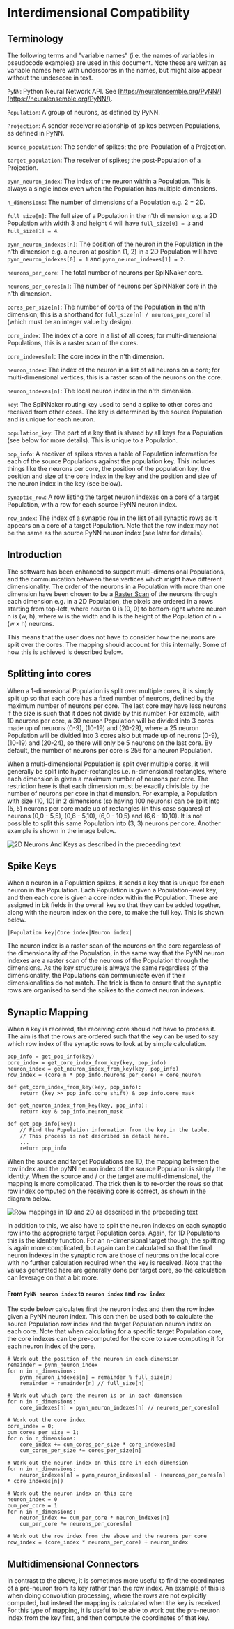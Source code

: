 Interdimensional Compatibility
==============================

Terminology
-----------
The following terms and "variable names" (i.e. the names of variables in
pseudocode examples) are used in this document.  Note these are written as
variable names here with underscores in the names, but might also appear without
the undescore in text.

`PyNN`: Python Neural Network API.  See
[https://neuralensemble.org/PyNN/](https://neuralensemble.org/PyNN/).

`Population`: A group of neurons, as defined by PyNN.

`Projection`: A sender-receiver relationship of spikes between Populations,
as defined in PyNN.

`source_population`: The sender of spikes; the pre-Population of a Projection.

`target_population`: The receiver of spikes; the post-Population of a
Projection.

`pynn_neuron_index`: The index of the neuron within a Population.  This
is always a single index even when the Population has multiple dimensions.

`n_dimensions`: The number of dimensions of a Population e.g. 2 = 2D.

`full_size[n]`: The full size of a Population in the n'th dimension e.g. a
2D Population with width 3 and height 4 will have `full_size[0] = 3` and
`full_size[1] = 4`.

`pynn_neuron_indexes[n]`: The position of the neuron in the Population in the
n'th dimension e.g. a neuron at position (1, 2) in a 2D Population will have
`pynn_neuron_indexes[0] = 1` and `pynn_neuron_indexes[1] = 2`.

`neurons_per_core`: The total number of neurons per SpiNNaker core.

`neurons_per_cores[n]`: The number of neurons per SpiNNaker core in the n'th
dimension.

`cores_per_size[n]`: The number of cores of the Population in the n'th
dimension; this is a shorthand for `full_size[n] / neurons_per_core[n]`
(which must be an integer value by design).

`core_index`: The index of a core in a list of all cores; for multi-dimensional
Populations, this is a raster scan of the cores.

`core_indexes[n]`: The core index in the n'th dimension.

`neuron_index`: The index of the neuron in a list of all neurons on a core; for
multi-dimensional vertices, this is a raster scan of the neurons on the core.

`neuron_indexes[n]`: The local neuron index in the n'th dimension.

`key`: The SpiNNaker routing key used to send a spike to other cores and
received from other cores.  The key is determined by the source Population and
is unique for each neuron.

`population_key`: The part of a key that is shared by all keys for a
Population (see below for more details).  This is unique to a Population.

`pop_info`: A receiver of spikes stores a table of Population information for
each of the source Populations against the population key.  This includes things
like the neurons per core, the position of the population key, the position and
size of the core index in the key and the position and size of the neuron index
in the key (see below).

`synaptic_row`: A row listing the target neuron indexes on a core of a target
Population, with a row for each source PyNN neuron index.

`row_index`: The index of a synaptic row in the list of all synaptic rows as it
appears on a core of a target Population.  Note that the row index may not be
the same as the source PyNN neuron index (see later for details).

Introduction
------------
The software has been enhanced to support multi-dimensional Populations, and the
communication between these vertices which might have different dimensionality.
The order of the neurons in a Population with more than one dimension have been
chosen to be a [Raster Scan](https://en.wikipedia.org/wiki/Raster_scan) of the
neurons through each dimension e.g. in a 2D Population, the pixels are ordered
in a rows starting from top-left, where neuron 0 is (0, 0) to bottom-right where
neuron n is (w, h), where w is the width and h is the height of the Population
of n = (w x h) neurons.

This means that the user does not have to consider how the neurons are split
over the cores. The mapping should account for this internally.  Some of how
this is achieved is described below.

Splitting into cores
--------------------
When a 1-dimensional Population is split over multiple cores, it is simply split
up so that each core has a fixed number of neurons, defined by the maximum
number of neurons per core.  The last core may have less neurons if the size is
such that it does not divide by this number.  For example, with 10 neurons per
core, a 30 neuron Population will be divided into 3 cores made up of neurons
(0-9), (10-19) and (20-29), where a 25 neuron Population will be divided into 3
cores also but made up of neurons (0-9), (10-19) and (20-24), so there will only
be 5 neurons on the last core.  By default, the number of neurons per core is
256 for a neuron Population.

When a multi-dimensional Population is split over multiple cores, it will
generally be split into hyper-rectangles i.e. n-dimensional rectangles, where
each dimension is given a maximum number of neurons per core.  The restriction
here is that each dimension must be exactly divisible by the number of neurons
per core in that dimension.  For example, a Population with size (10, 10) in 2
dimensions (so having 100 neurons) can be split into (5, 5) neurons per core
made up of rectangles (in this case squares) of neurons (0,0 - 5,5),
(0,6 - 5,10), (6,0 - 10,5) and (6,6 - 10,10).  It is not possible to split this
same Population into (3, 3) neurons per core.  Another example is shown in the
image below.

![2D Neurons And Keys as described in the preceeding text](2DNeuronsAndKeys.png "2D Neurons and Keys")

Spike Keys
----------
When a neuron in a Population spikes, it sends a key that is unique for each
neuron in the Population.  Each Population is given a Population-level
key, and then each core is given a core index within the Population.  These
are assigned in bit fields in the overall key so that they can be added
together, along with the neuron index on the core, to make the full key.
This is shown below.

`|Population key|Core index|Neuron index|`

The neuron index is a raster scan of the neurons on the core regardless of the
dimensionality of the Population, in the same way that the PyNN neuron indexes
are a raster scan of the neurons of the Population through the
dimensions.  As the key structure is always the same regardless of the
dimensionality, the Populations can communicate even if their dimensionalities
do not match.  The trick is then to ensure that the synaptic rows are
organised to send the spikes to the correct neuron indexes.

Synaptic Mapping
----------------
When a key is received, the receiving core should not have to process it. The
aim is that the rows are ordered such that the key can be used to say which row
index of the synaptic rows to look at by simple calculation.

```
pop_info = get_pop_info(key)
core_index = get_core_index_from_key(key, pop_info)
neuron_index = get_neuron_index_from_key(key, pop_info)
row_index = (core_n * pop_info.neurons_per_core) + core_neuron

def get_core_index_from_key(key, pop_info):
    return (key >> pop_info.core_shift) & pop_info.core_mask

def get_neuron_index_from_key(key, pop_info):
    return key & pop_info.neuron_mask

def get_pop_info(key):
    // Find the Population information from the key in the table.
    // This process is not described in detail here.
    ...
    return pop_info

```

When the source and target Populations are 1D, the mapping between the row
index and the pyNN neuron index of the source Population is simply the
identity. When the source and / or the target are multi-dimensional, the mapping
is more complicated.  The trick then is to re-order the rows so that row index
computed on the receiving core is correct, as shown in the diagram below.

![Row mappings in 1D and 2D as described in the preceeding text](RowsIn1DAnd2D.png "Rows in 1D and 2D")

In addition to this, we also have to split the neuron indexes on each synaptic
row into the appropriate target Population cores.  Again, for 1D Populations
this is the identity function.  For an n-dimensional target though, the
splitting is again more complicated, but again can be calculated so that the
final neuron indexes in the synaptic row are those of neurons on the local core
with no further calculation required when the key is received.  Note that the
values generated here are generally done per target core, so the calculation can
leverage on that a bit more.

#### From `PyNN neuron index` to `neuron index` and `row index`
The code below calculates first the neuron index and then the row index given a
PyNN neuron index.  This can then be used both to calculate the source
Population row index and the target Population neuron index on each core.  Note
that when calculating for a specific target Population core, the core indexes
can be pre-computed for the core to save computing it for each neuron index
of the core.

```
# Work out the position of the neuron in each dimension
remainder = pynn_neuron_index
for n in n_dimensions:
    pynn_neuron_indexes[n] = remainder % full_size[n]
    remainder = remainder[n] // full_size[n]

# Work out which core the neuron is on in each dimension
for n in n_dimensions:
    core_indexes[n] = pynn_neuron_indexes[n] // neurons_per_cores[n]

# Work out the core index
core_index = 0;
cum_cores_per_size = 1;
for n in n_dimensions:
    core_index += cum_cores_per_size * core_indexes[n]
    cum_cores_per_size *= cores_per_size[n]

# Work out the neuron index on this core in each dimension
for n in n_dimensions:
    neuron_indexes[n] = pynn_neuron_indexes[n] - (neurons_per_cores[n] * core_indexes[n])

# Work out the neuron index on this core
neuron_index = 0
cum_per_core = 1
for n in n_dimensions:
    neuron_index += cum_per_core * neuron_indexes[n]
    cum_per_core *= neurons_per_cores[n]

# Work out the row index from the above and the neurons per core
row_index = (core_index * neurons_per_core) + neuron_index
```

Multidimensional Connectors
---------------------------
In contrast to the above, it is sometimes more useful to find the coordinates
of a pre-neuron from its key rather than the row index.  An example of this
is when doing convolution processing, where the rows are not explicitly
computed, but instead the mapping is calculated when the key is received.  For
this type of mapping, it is useful to be able to work out the pre-neuron index
from the key first, and then compute the coordinates of that key.
